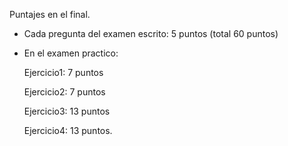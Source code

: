 Puntajes en el final.

- Cada pregunta del examen escrito: 5 puntos (total 60 puntos)

- En el	examen practico:

  Ejercicio1: 7 puntos

  Ejercicio2: 7 puntos

  Ejercicio3: 13 puntos

  Ejercicio4: 13 puntos.
